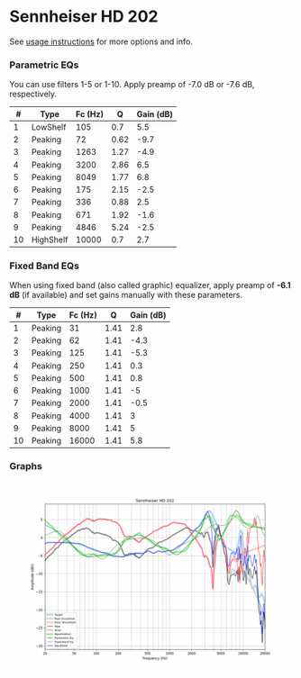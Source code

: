 # Sennheiser HD 202
See [usage instructions](https://github.com/jaakkopasanen/AutoEq#usage) for more options and info.

### Parametric EQs
You can use filters 1-5 or 1-10. Apply preamp of -7.0 dB or -7.6 dB, respectively.

|   # | Type      |   Fc (Hz) |    Q |   Gain (dB) |
|-----|-----------|-----------|------|-------------|
|   1 | LowShelf  |       105 | 0.7  |         5.5 |
|   2 | Peaking   |        72 | 0.62 |        -9.7 |
|   3 | Peaking   |      1263 | 1.27 |        -4.9 |
|   4 | Peaking   |      3200 | 2.86 |         6.5 |
|   5 | Peaking   |      8049 | 1.77 |         6.8 |
|   6 | Peaking   |       175 | 2.15 |        -2.5 |
|   7 | Peaking   |       336 | 0.88 |         2.5 |
|   8 | Peaking   |       671 | 1.92 |        -1.6 |
|   9 | Peaking   |      4846 | 5.24 |        -2.5 |
|  10 | HighShelf |     10000 | 0.7  |         2.7 |

### Fixed Band EQs
When using fixed band (also called graphic) equalizer, apply preamp of **-6.1 dB** (if available) and set gains manually with these parameters.

|   # | Type    |   Fc (Hz) |    Q |   Gain (dB) |
|-----|---------|-----------|------|-------------|
|   1 | Peaking |        31 | 1.41 |         2.8 |
|   2 | Peaking |        62 | 1.41 |        -4.3 |
|   3 | Peaking |       125 | 1.41 |        -5.3 |
|   4 | Peaking |       250 | 1.41 |         0.3 |
|   5 | Peaking |       500 | 1.41 |         0.8 |
|   6 | Peaking |      1000 | 1.41 |        -5   |
|   7 | Peaking |      2000 | 1.41 |        -0.5 |
|   8 | Peaking |      4000 | 1.41 |         3   |
|   9 | Peaking |      8000 | 1.41 |         5   |
|  10 | Peaking |     16000 | 1.41 |         5.8 |

### Graphs
![](./Sennheiser%20HD%20202.png)
